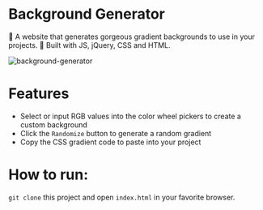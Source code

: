 # Background Generator
🎨 A website that generates gorgeous gradient backgrounds to use in your projects. 
🧰 Built with JS, jQuery, CSS and HTML. 

![background-generator](https://user-images.githubusercontent.com/43278561/138566843-024b7e0e-2861-4c04-b0f5-6cdbfd5947c3.gif)

# Features
- Select or input RGB values into the color wheel pickers to create a custom background
- Click the `Randomize` button to generate a random gradient
- Copy the CSS gradient code to paste into your project

# How to run:
`git clone` this project and open `index.html` in your favorite browser.
